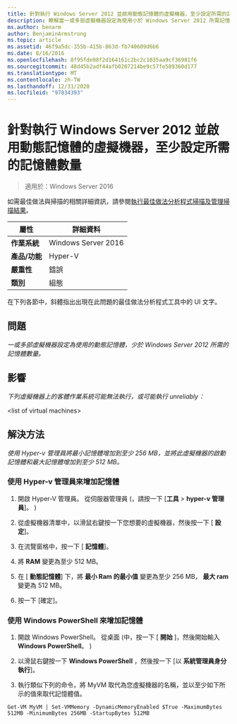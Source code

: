 ```yaml
---
title: 針對執行 Windows Server 2012 並啟用動態記憶體的虛擬機器，至少設定所需的記憶體數量
description: 瞭解當一或多部虛擬機器設定為使用小於 Windows Server 2012 所需記憶體數量的動態記憶體時，該怎麼辦。
ms.author: benarm
author: BenjaminArmstrong
ms.topic: article
ms.assetid: 46f9a5dc-355b-415b-863d-fb740609d6b6
ms.date: 8/16/2016
ms.openlocfilehash: 8f95fde98f2d164161c2bc2c1035aa9cf36981f6
ms.sourcegitcommit: 48d45b2adf44afb0207214be9c57fe589360d177
ms.translationtype: MT
ms.contentlocale: zh-TW
ms.lasthandoff: 12/31/2020
ms.locfileid: "97834393"
---
```

# <a name="configure-at-least-the-required-amount-of-memory-for-a-virtual-machine-running-windows-server-2012-and-enabled-for-dynamic-memory"></a>針對執行 Windows Server 2012 並啟用動態記憶體的虛擬機器，至少設定所需的記憶體數量

>適用於：Windows Server 2016

如需最佳做法與掃描的相關詳細資訊，請參閱[執行最佳做法分析程式掃描及管理掃描結果](https://go.microsoft.com/fwlink/p/?LinkID=223177)。

|屬性|詳細資料|
|-|-|
|**作業系統**|Windows Server 2016|
|**產品/功能**|Hyper-V|
|**嚴重性**|錯誤|
|**類別**|組態|

在下列各節中，斜體指出出現在此問題的最佳做法分析程式工具中的 UI 文字。

## <a name="issue"></a>**問題**
*一或多部虛擬機器設定為使用的動態記憶體，少於 Windows Server 2012 所需的記憶體數量。*

## <a name="impact"></a>**影響**
*下列虛擬機器上的客體作業系統可能無法執行，或可能執行 unreliably：*

\<list of virtual machines>

## <a name="resolution"></a>**解決方法**
*使用 Hyper-v 管理員將最小記憶體增加到至少 256 MB，並將此虛擬機器的啟動記憶體和最大記憶體增加到至少 512 MB。*

### <a name="increase-memory-using-hyper-v-manager"></a>使用 Hyper-v 管理員來增加記憶體

1.  開啟 Hyper-V 管理員。 從伺服器管理員 (，請按一下 [**工具**  >  **hyper-v 管理員**]。 ) 

2.  從虛擬機器清單中，以滑鼠右鍵按一下您想要的虛擬機器，然後按一下 [ **設定**]。

3.  在流覽窗格中，按一下 [ **記憶體**]。

4.  將 **RAM** 變更為至少 512 MB。

5.  在 [ **動態記憶體**] 下，將 **最小 Ram 的最小值** 變更為至少 256 MB， **最大 ram** 變更為 512 MB。

6.  按一下 [確定]。

### <a name="increase-memory-using-windows-powershell"></a>使用 Windows PowerShell 來增加記憶體

1.  開啟 Windows PowerShell。 從桌面 (中，按一下 [ **開始** ]，然後開始輸入 **Windows PowerShell**。 ) 

2.  以滑鼠右鍵按一下 **Windows PowerShell** ，然後按一下 [以 **系統管理員身分執行**]。

3.  執行類似下列的命令，將 MyVM 取代為您虛擬機器的名稱，並以至少如下所示的值來取代記憶體值。

```
Get-VM MyVM | Set-VMMemory -DynamicMemoryEnabled $True -MaximumBytes 512MB -MinimumBytes 256MB -StartupBytes 512MB
```



